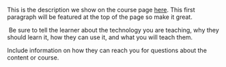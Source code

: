 This is the description we show on the course page [here](https://lab.github.com/GRAVES-SOURCECODE/learnlab-scs). This first paragraph will be featured at the top of the page so make it great.
​

​
Be sure to tell the learner about the technology you are teaching, why they should learn it, how they can use it, and what you will teach them.
​


Include information on how they can reach you for questions about the content or course. 